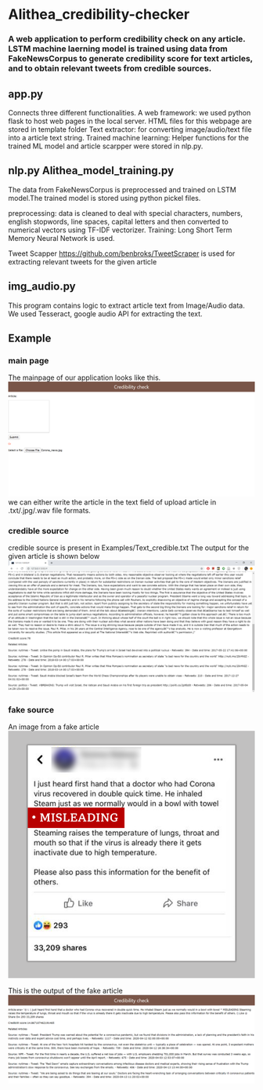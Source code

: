 # Alithea_credibility-checker


### A web application to perform credibility check on any article. LSTM machine laerning model is trained using data from FakeNewsCorpus to generate credibility score for text articles, and to obtain relevant tweets from credible sources.


## app.py
Connects three different functionalities.
A web framework: we used  python flask to host web pages in the local server. HTML files for this webpage are stored in template folder
Text extractor: for converting image/audio/text file into a article text string.
Trained machine learning: Helper functions for the trained ML model and article scarpper were stored in nlp.py. 

## nlp.py Alithea_model_training.py
The data from FakeNewsCorpus is preprocessed and trained on LSTM model.The trained model is stored using python pickel files.

preprocessing: data is cleaned to deal with special characters, numbers, english stopwords, line spaces, capital letters and then converted to numerical vectors using TF-IDF vectorizer.
Training: Long Short Term Memory Neural Network is used.

Tweet Scapper https://github.com/benbroks/TweetScraper is used for extracting relevant tweets for the given article

## img_audio.py
This program contains logic to extract article text from Image/Audio data. We used Tesseract, google audio API for extracting the text.

## Example

### main page
The mainpage of our application looks like this.
![Main Img](Examples/Main_page.PNG " Main page ")
we can either write the article in the text field of upload article in .txt/.jpg/.wav file formats.

### credible source
credible source is present in Examples/Text_credible.txt
The output for the given article is shown below
![cred](Examples/Text_credible_output.PNG " Credible_output ")

### fake source
An image from a fake article 
![fake Img](Examples/Image_fake.jpg " Fake article ")

This is the output of the fake article
![fake Img_o](Examples/Image_fake_output.PNG " Fake article output ")











